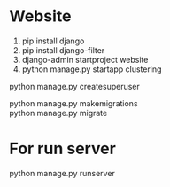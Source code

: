 # Website

1. pip install django
2. pip install django-filter
3. django-admin startproject website
4. python manage.py startapp clustering

python manage.py createsuperuser

python manage.py makemigrations
<br>
python manage.py migrate

# For run server
python manage.py runserver
